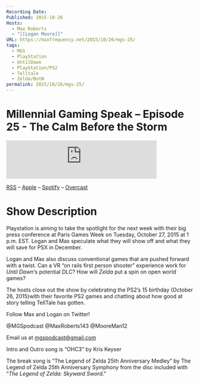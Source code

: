 ```yaml
---
Recording Date: 
Published: 2015-10-26
Hosts:
  - Max Roberts
  - "[[Logan Moore]]"
URL: https://maxfrequency.net/2015/10/26/mgs-25/
tags:
  - MGS
  - PlayStation
  - UntilDawn
  - PlayStation/PS2
  - Telltale
  - Zelda/BotW
permalink: 2015/10/26/mgs-25/
---
```

# Millennial Gaming Speak – Episode 25 - The Calm Before the Storm

<iframe src="https://podcasters.spotify.com/pod/show/millennialgamingspeak/embed/episodes/Episode-25-The-Calm-Before-the-Storm-e1adhrv/a-a6ts44f" height="102px" width="400px" frameborder="0" scrolling="no"></iframe>

[RSS](https://anchor.fm/s/74aa3858/podcast/rss) – [Apple](https://podcasts.apple.com/us/podcast/episode-3-gdc-wrap-up/id1000915981?i=1000542222515) – [Spotify](https://open.spotify.com/episode/7wePXT4Bt22LWifVLx3n8y) – [Overcast](https://overcast.fm/+EtIgeWxEU)
# Show Description

Playstation is aiming to take the spotlight for the next week with their big press conference at Paris Games Week on Tuesday, October 27, 2015 at 1 p.m. EST. Logan and Max speculate what they will show off and what they will save for PSX in December.

Logan and Max also discuss conventional games that are pushed forward with a twist. Can a VR “on rails first person shooter” experience work for *Until Dawn*‘s potential DLC? How will *Zelda* put a spin on open world games?

The hosts close out the show by celebrating the PS2’s 15 birthday (October 26, 2015)with their favorite PS2 games and chatting about how good at story telling TellTale has gotten.

Follow Max and Logan on Twitter!

@MGSpodcast
@MaxRoberts143
@MooreMan12

Email us at mgspodcast@gmail.com

Intro and Outro song is “OHC3” by Kris Keyser

The break song is “The Legend of Zelda 25th Anniversary Medley” by The Legend of Zelda 25th Anniversary Symphony from the disc included with “*The Legend of Zelda: Skyward Sword*.”